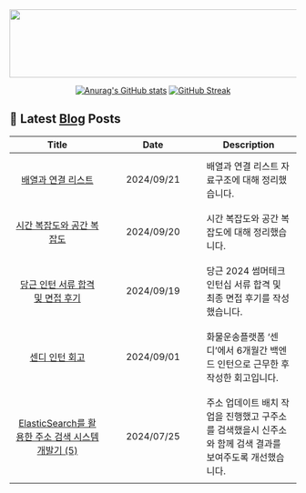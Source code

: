 
<a href="https://github.com/shkisme/gitanimals">
  <img src="https://render.gitanimals.org/lines/shkisme?pet-id=855" width="1000" height="120"/>
</a>

<div align = "center">
  
[![Anurag's GitHub stats](https://github-readme-stats.vercel.app/api?username=shkisme&rank_icon=github&include_all_commits=true&count_private=true&show_icons=true&theme=shades-of-purple&show=reviews,discussions_started,discussions_answered,prs_merged,prs_merged_percentage)](https://github.com/anuraghazra/github-readme-stats) 
[![GitHub Streak](https://streak-stats.demolab.com?user=shkisme&theme=shades-of-purple&card_width=350)](https://git.io/streak-stats)  
</div>

## 📝 Latest [Blog](https://shkisme.vercel.app/) Posts

<table style="width: 100%; text-align: center;"><thead>
<tr>
    <th>Title</th>
    <th>Date</th>
    <th>Description</th>
</tr>
</thead><tbody>
<tr>
        <td style="width: 33%; padding: 10px;">
            <a href="https://shkisme.vercel.app/Array-and-LinkedList">배열과 연결 리스트</a>
        </td>
        <td style="width: 33%; padding: 10px;">2024/09/21</td>
        <td style="width: 33%; padding: 10px; text-align: left;">배열과 연결 리스트 자료구조에 대해 정리했습니다.</td>
    </tr>
    <tr>
        <td style="width: 33%; padding: 10px;">
            <a href="https://shkisme.vercel.app/Time-Space-Complexity">시간 복잡도와 공간 복잡도</a>
        </td>
        <td style="width: 33%; padding: 10px;">2024/09/20</td>
        <td style="width: 33%; padding: 10px; text-align: left;">시간 복잡도와 공간 복잡도에 대해 정리했습니다.</td>
    </tr>
    <tr>
        <td style="width: 33%; padding: 10px;">
            <a href="https://shkisme.vercel.app/daangn-intern-interview">당근 인턴 서류 합격 및 면접 후기</a>
        </td>
        <td style="width: 33%; padding: 10px;">2024/09/19</td>
        <td style="width: 33%; padding: 10px; text-align: left;">당근 2024 썸머테크 인턴십 서류 합격 및 최종 면접 후기를 작성했습니다.</td>
    </tr>
    <tr>
        <td style="width: 33%; padding: 10px;">
            <a href="https://shkisme.vercel.app/sendy-intern-retrospect">센디 인턴 회고</a>
        </td>
        <td style="width: 33%; padding: 10px;">2024/09/01</td>
        <td style="width: 33%; padding: 10px; text-align: left;">화물운송플랫폼 ‘센디’에서 6개월간 백엔드 인턴으로 근무한 후 작성한 회고입니다.</td>
    </tr>
    <tr>
        <td style="width: 33%; padding: 10px;">
            <a href="https://shkisme.vercel.app/ElasticSearch-Juso-Search-5">ElasticSearch를 활용한 주소 검색 시스템 개발기 (5)</a>
        </td>
        <td style="width: 33%; padding: 10px;">2024/07/25</td>
        <td style="width: 33%; padding: 10px; text-align: left;">주소 업데이트 배치 작업을 진행했고 구주소를 검색했을시 신주소와 함께 검색 결과를 보여주도록 개선했습니다.</td>
    </tr>
    </tbody></table>